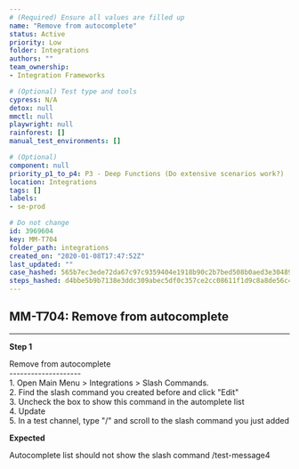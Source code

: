 ```yaml
---
# (Required) Ensure all values are filled up
name: "Remove from autocomplete"
status: Active
priority: Low
folder: Integrations
authors: ""
team_ownership: 
- Integration Frameworks

# (Optional) Test type and tools
cypress: N/A
detox: null
mmctl: null
playwright: null
rainforest: []
manual_test_environments: []

# (Optional)
component: null
priority_p1_to_p4: P3 - Deep Functions (Do extensive scenarios work?)
location: Integrations
tags: []
labels: 
- se-prod

# Do not change
id: 3969604
key: MM-T704
folder_path: integrations
created_on: "2020-01-08T17:47:52Z"
last_updated: ""
case_hashed: 565b7ec3ede72da67c97c9359404e1918b90c2b7bed508b0aed3e30489e123af8b9d498f5ad05885184f93db7bf65255
steps_hashed: d4bbe5b9b7138e3ddc309abec5df0c357ce2cc08611f1d9c8a8de56c44e4dca23a19a27bbd82e30acf2569f369514bc2
---
```


## MM-T704: Remove from autocomplete

---

**Step 1**

Remove from autocomplete\
\--------------------\
1\. Open Main Menu > Integrations > Slash Commands.\
2\. Find the slash command you created before and click "Edit"\
3\. Uncheck the box to show this command in the automplete list\
4\. Update\
5\. In a test channel, type "/" and scroll to the slash command you just added

**Expected**

Autocomplete list should not show the slash command /test-message4
